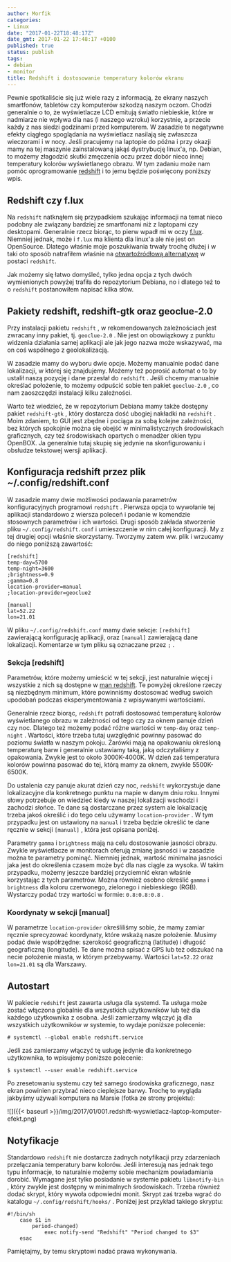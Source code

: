 ```yaml
---
author: Morfik
categories:
- Linux
date: "2017-01-22T18:48:17Z"
date_gmt: 2017-01-22 17:48:17 +0100
published: true
status: publish
tags:
- debian
- monitor
title: Redshift i dostosowanie temperatury kolorów ekranu
---
```


Pewnie spotkaliście się już wiele razy z informacją, że ekrany naszych smartfonów, tabletów czy
komputerów szkodzą naszym oczom. Chodzi generalnie o to, że wyświetlacze LCD emitują światło
niebieskie, które w nadmiarze nie wpływa dla nas (i naszego wzroku) korzystnie, a przecie każdy z
nas siedzi godzinami przed komputerem. W zasadzie te negatywne efekty ciągłego spoglądania na
wyświetlacz nasilają się zwłaszcza wieczorami i w nocy. Jeśli pracujemy na laptopie do późna i przy
okazji mamy na tej maszynie zainstalowaną jakąś dystrybucję linux'a, np. Debian, to możemy złagodzić
skutki zmęczenia oczu przez dobór nieco innej temperatury kolorów wyświetlanego obrazu. W tym
zadaniu może nam pomóc oprogramowanie [redshift](http://jonls.dk/redshift/) i to jemu będzie
poświęcony poniższy wpis.

<!--more-->
## Redshift czy f.lux

Na `redshift` natknąłem się przypadkiem szukając informacji na temat nieco podobny ale związany
bardziej ze smartfonami niż z laptopami czy desktopami. Generalnie rzecz biorąc, to pierw wpadł mi w
oczy [f.lux](https://justgetflux.com/). Niemniej jednak, może i `f.lux` ma klienta dla linux'a ale
nie jest on OpenSource. Dlatego właśnie moje poszukiwania trwały trochę dłużej i w taki oto sposób
natrafiłem właśnie na [otwartoźródłową alternatywę](https://github.com/jonls/redshift/) w postaci
`redshift`.

Jak możemy się łatwo domyśleć, tylko jedna opcja z tych dwóch wymienionych powyżej trafiła do
repozytorium Debiana, no i dlatego też to o `redshift` postanowiłem napisać kilka słów.

## Pakiety redshift, redshift-gtk oraz geoclue-2.0

Przy instalacji pakietu `redshift` , w rekomendowanych zależnościach jest zwracany inny pakiet, tj.
`geoclue-2.0` . Nie jest on obowiązkowy z punktu widzenia działania samej aplikacji ale jak jego
nazwa może wskazywać, ma on coś wspólnego z geolokalizacją.

W zasadzie mamy do wyboru dwie opcje. Możemy manualnie podać dane lokalizacji, w której się
znajdujemy. Możemy też poprosić automat o to by ustalił naszą pozycję i dane przesłał do `redshift`
. Jeśli chcemy manualnie określać położenie, to możemy odpuścić sobie ten pakiet `geoclue-2.0` , co
nam zaoszczędzi instalacji kilku zależności.

Warto też wiedzieć, że w repozytorium Debiana mamy także dostępny pakiet `redshift-gtk` , który
dostarcza dość ubogiej nakładki na `redshift` . Moim zdaniem, to GUI jest zbędne i pociąga za sobą
kolejne zależności, bez których spokojnie można się obejść w minimalistycznych środowiskach
graficznych, czy też środowiskach opartych o menadżer okien typu OpenBOX. Ja generalnie tutaj skupię
się jedynie na skonfigurowaniu i obsłudze tekstowej wersji aplikacji.

## Konfiguracja redshift przez plik ~/.config/redshift.conf

W zasadzie mamy dwie możliwości podawania parametrów konfiguracyjnych programowi `redshift` .
Pierwsza opcja to wywołanie tej aplikacji standardowo z wiersza poleceń i podanie w komendzie
stosownych parametrów i ich wartości. Drugi sposób zakłada stworzenie pliku
`~/.config/redshift.conf` i umieszczenie w nim całej konfiguracji. My z tej drugiej opcji właśnie
skorzystamy. Tworzymy zatem ww. plik i wrzucamy do niego poniższą zawartość:

    [redshift]
    temp-day=5700
    temp-night=3600
    ;brightness=0.9
    ;gamma=0.8
    location-provider=manual
    ;location-provider=geoclue2

    [manual]
    lat=52.22
    lon=21.01

W pliku `~/.config/redshift.conf` mamy dwie sekcje: `[redshift]` zawierającą konfigurację aplikacji,
oraz `[manual]` zawierającą dane lokalizacji. Komentarze w tym pliku są oznaczane przez `;` .

### Sekcja \[redshift\]

Parametrów, które możemy umieścić w tej sekcji, jest naturalnie więcej i wszystkie z nich są
dostępne w [man redshift](http://manpages.ubuntu.com/manpages/zesty/en/man1/redshift.1.html). Te
powyżej określone rzeczy są niezbędnym minimum, które powinniśmy dostosować według swoich upodobań
podczas eksperymentowania z wpisywanymi wartościami.

Generalnie rzecz biorąc, `redshift` potrafi dostosować temperaturę kolorów wyświetlanego obrazu w
zależności od tego czy za oknem panuje dzień czy noc. Dlatego też możemy podać różne wartości w
`temp-day` oraz `temp-night` . Wartości, które trzeba tutaj uwzględnić powinny pasować do poziomu
światła w naszym pokoju. Żarówki mają na opakowaniu określoną temperaturę barw i generalnie
ustawiamy taką, jaką odczytaliśmy z opakowania. Zwykle jest to około 3000K-4000K. W dzień zaś
temperatura kolorów powinna pasować do tej, którą mamy za oknem, zwykle 5500K-6500K.

Do ustalenia czy panuje akurat dzień czy noc, `redshift` wykorzystuje dane lokalizacyjne dla
konkretnego punktu na mapie w danym dniu roku. Innymi słowy potrzebuje on wiedzieć kiedy w naszej
lokalizacji wschodzi i zachodzi słońce. Te dane są dostarczane przez system ale lokalizację trzeba
jakoś określić i do tego celu używamy `location-provider` . W tym przypadku jest on ustawiony na
`manual` i trzeba będzie określić te dane ręcznie w sekcji `[manual]` , która jest opisana poniżej.

Parametry `gamma` i `brightness` mają na celu dostosowanie jasności obrazu. Zwykle wyświetlacze w
monitorach oferują zmianę jasności i w zasadzie można te parametry pominąć. Niemniej jednak, wartość
minimalna jasności jaka jest do określenia czasem może być dla nas ciągle za wysoka. W takim
przypadku, możemy jeszcze bardziej przyciemnić ekran właśnie korzystając z tych parametrów. Można
również osobno określić `gamma` i `brightness` dla koloru czerwonego, zielonego i niebieskiego
(RGB). Wystarczy podać trzy wartości w formie: `0.8:0.8:0.8` .

### Koordynaty w sekcji \[manual\]

W parametrze `location-provider` określiliśmy sobie, że mamy zamiar ręcznie sprecyzować koordynaty,
które wskażą nasze położenie. Musimy podać dwie współrzędne: szerokość geograficzną (latitude) i
długość geograficzną (longitude). Te dane można spisać z GPS lub też odszukać na necie położenie
miasta, w którym przebywamy. Wartości `lat=52.22` oraz `lon=21.01` są dla Warszawy.

## Autostart

W pakiecie `redshift` jest zawarta usługa dla systemd. Ta usługa może zostać włączona globalnie dla
wszystkich użytkowników lub też dla każdego użytkownika z osobna. Jeśli zamierzamy włączyć ją dla
wszystkich użytkowników w systemie, to wydaje poniższe polecenie:

    # systemctl --global enable redshift.service

Jeśli zaś zamierzamy włączyć tę usługę jedynie dla konkretnego użytkownika, to wpisujemy poniższe
polecenie:

    $ systemctl --user enable redshift.service

Po zresetowaniu systemu czy też samego środowiska graficznego, nasz ekran powinien przybrać nieco
cieplejsze barwy. Trochę to wygląda jakbyśmy używali komputera na Marsie (fotka ze strony projektu):

![]({{< baseurl >}}/img/2017/01/001.redshift-wyswietlacz-laptop-komputer-efekt.png)

## Notyfikacje

Standardowo `redshift` nie dostarcza żadnych notyfikacji przy zdarzeniach przełączania temperatury
barw kolorów. Jeśli interesują nas jednak tego typu informacje, to naturalnie możemy sobie mechanizm
powiadamiania dorobić. Wymagane jest tylko posiadanie w systemie pakietu `libnotify-bin` , który
zwykle jest dostępny w minimalnych środowiskach. Trzeba również dodać skrypt, który wywoła
odpowiedni monit. Skrypt zaś trzeba wgrać do katalogu `~/.config/redshift/hooks/` . Poniżej jest
przykład takiego skryptu:

    #!/bin/sh
        case $1 in
            period-changed)
                exec notify-send "Redshift" "Period changed to $3"
        esac

Pamiętajmy, by temu skryptowi nadać prawa wykonywania.
